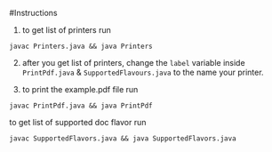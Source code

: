 #Instructions

1) to get list of printers run

`javac Printers.java && java Printers`

2) after you get list of printers, change the `label` variable inside `PrintPdf.java` & `SupportedFlavours.java` to the name your printer. 

3) to print the example.pdf file run

`javac PrintPdf.java && java PrintPdf`

to get list of supported doc flavor run

```shell
javac SupportedFlavors.java && java SupportedFlavors.java
````